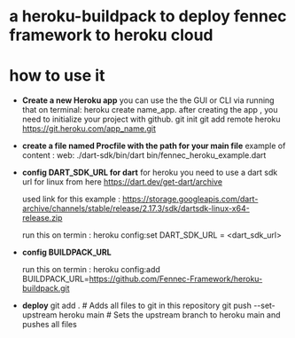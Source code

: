 # a heroku-buildpack to deploy fennec framework to heroku cloud

# how to use it

- **Create a new Heroku app**
  you can use the the GUI or CLI via running that on terminal: heroku create name_app. after creating the app , you need to initialize your project with github.
  git init
  git add remote heroku https://git.heroku.com/app_name.git

- **create a file named Procfile with the path for your main file**
  example of content : web: ./dart-sdk/bin/dart bin/fennec_heroku_example.dart

- **config DART_SDK_URL for dart**
  for heroku you need to use a dart sdk url for linux from here https://dart.dev/get-dart/archive

  used link for this example : https://storage.googleapis.com/dart-archive/channels/stable/release/2.17.3/sdk/dartsdk-linux-x64-release.zip

  run this on termin : heroku config:set DART_SDK_URL = <dart_sdk_url>

- **config BUILDPACK_URL**

  run this on termin : heroku config:add BUILDPACK_URL=https://github.com/Fennec-Framework/heroku-buildpack.git

- **deploy**
  git add . # Adds all files to git in this repository
  git push --set-upstream heroku main # Sets the upstream branch to heroku main and pushes all files

